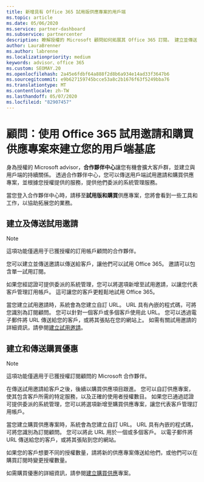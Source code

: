 ```yaml
---
title: 新增具有 Office 365 試用版供應專案的用戶端
ms.topic: article
ms.date: 05/06/2020
ms.service: partner-dashboard
ms.subservice: partnercenter
description: 瞭解授權的 Microsoft 顧問如何拓展其 Office 365 訂閱。 建立並傳送 Office 365 試用邀請和購買供應專案給用戶端。
author: LauraBrenner
ms.author: labrenne
ms.localizationpriority: medium
keywords: advisor、office 365
ms.custom: SEOMAY.20
ms.openlocfilehash: 2a45e6fdbf64a888f2d8b6a934e14ad33f3647b6
ms.sourcegitcommit: e9b627159745bcce53a8c2b1676f63f5249bba76
ms.translationtype: MT
ms.contentlocale: zh-TW
ms.lasthandoff: 05/07/2020
ms.locfileid: "82907457"
---
```

# <a name="advisors-build-your-client-base-with-office-365-trial-invitations-and-purchase-offers"></a>顧問：使用 Office 365 試用邀請和購買供應專案來建立您的用戶端基底

身為授權的 Microsoft advisor，**合作夥伴中心**讓您有機會擴大客戶群，並建立與用戶端的持續關係。 透過合作夥伴中心，您可以傳送用戶端試用邀請和購買供應專案，並根據您授權提供的服務，提供他們委派的系統管理服務。

當您登入合作夥伴中心時，請移至**試用版和購買**供應專案，您將會看到一些工具和工作，以協助拓展您的業務。

## <a name="create-and-send-trial-invitations"></a>建立及傳送試用邀請

> [!NOTE]
> 這項功能僅適用于已獲授權的訂用帳戶顧問的合作夥伴。

您可以建立並傳送邀請以傳送給客戶，讓他們可以試用 Office 365。 邀請可以包含單一試用訂閱。

如果您經認證可提供委派的系統管理，您可以將選項新增至試用邀請，以讓您代表客戶管理訂用帳戶。 這可讓您的客戶更輕鬆地試用 Office 365。

當您建立試用邀請時，系統會為您建立自訂 URL。 URL 具有內嵌的程式碼，可將您識別為訂閱顧問。 您可以針對一個客戶或多個客戶使用此 URL。 您可以透過電子郵件將 URL 傳送給您的客戶，或將其張貼在您的網站上。
如需有關試用邀請的詳細資訊，請參閱[建立試用邀請](advisors-create-a-trial-invitation.md)。

## <a name="create-and-send-purchase-offers"></a>建立和傳送購買優惠

> [!NOTE]
> 這項功能僅適用于已獲授權訂閱顧問的 Microsoft 合作夥伴。

在傳送試用邀請給客戶之後，後續以購買供應項目跟進。 您可以自訂供應專案，使其包含客戶所需的特定服務，以及正確的使用者授權數目。 如果您已通過認證可提供委派的系統管理，您可以將選項新增至購買供應專案，讓您代表客戶管理訂用帳戶。

當您建立購買供應專案時，系統會為您建立自訂 URL。 URL 具有內嵌的程式碼，可將您識別為訂閱顧問。 您可以將此 URL 用於一個或多個客戶。 以電子郵件將 URL 傳送給您的客戶，或將其張貼到您的網站。

如果您的客戶想要不同的授權數量，請將新的供應專案傳送給他們，或他們可以在購買訂閱時變更授權數量。

如需購買優惠的詳細資訊，請參閱[建立購買供應](advisor-create-a-purchase-offer.md)專案。